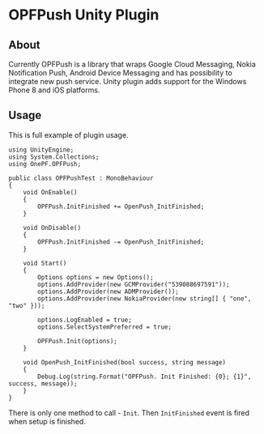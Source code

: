 OPFPush Unity Plugin
====================

About
-----
Currently OPFPush is a library that wraps Google Cloud Messaging, Nokia Notification Push, Android Device Messaging and has possibility to integrate new push service. Unity plugin adds support for the Windows Phone 8 and iOS platforms.

Usage
-----
This is full example of plugin usage. 
```
using UnityEngine;
using System.Collections;
using OnePF.OPFPush;

public class OPFPushTest : MonoBehaviour
{
    void OnEnable()
    {
        OPFPush.InitFinished += OpenPush_InitFinished;
    }

    void OnDisable()
    {
        OPFPush.InitFinished -= OpenPush_InitFinished;
    }

    void Start()
    {
        Options options = new Options();
        options.AddProvider(new GCMProvider("539088697591"));
        options.AddProvider(new ADMProvider());
        options.AddProvider(new NokiaProvider(new string[] { "one", "two" }));

        options.LogEnabled = true;
        options.SelectSystemPreferred = true;

        OPFPush.Init(options);
    }

    void OpenPush_InitFinished(bool success, string message)
    {
        Debug.Log(string.Format("OPFPush. Init Finished: {0}; {1}", success, message));
    }
}
```

There is only one method to call - ```Init```. Then ```InitFinished``` event is fired when setup is finished.
